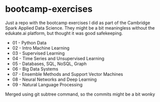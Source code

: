 # bootcamp-exercises
Just a repo with the bootcamp exercises I did as part of the Cambridge Spark Applied Data Science. They might be a bit meaningless without the edukate.ai platform, but thought it was good safekeeping.

 - 01 - Python Data
 - 02 - Intro Machine Learning
 - 03 - Supervised Learning
 - 04 - Time Series and Unsupervised Learning
 - 05 - Databases, SQL, NoSQL, Graph
 - 06 - Big Data Systems
 - 07 - Ensemble Methods and Support Vector Machines
 - 08 - Neural Networks and Deep Learning
 - 09 - Natural Language Processing


Merged using git subtree command, so the commits might be a bit wonky
